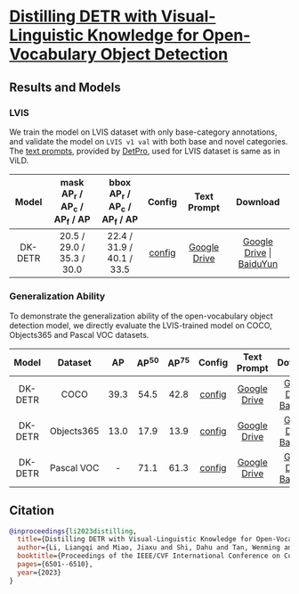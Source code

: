 # [Distilling DETR with Visual-Linguistic Knowledge for Open-Vocabulary Object Detection](https://openaccess.thecvf.com/content/ICCV2023/papers/Li_Distilling_DETR_with_Visual-Linguistic_Knowledge_for_Open-Vocabulary_Object_Detection_ICCV_2023_paper.pdf)

## Results and Models

### LVIS

We train the model on LVIS dataset with only base-category annotations, and validate the model on `LVIS v1 val` with both base and novel categories. The [text prompts](https://drive.google.com/file/d/1PMPvEWYLi2Kp2wgIiMR8m9r4mLDkxyUJ/view?usp=sharing), provided by [DetPro](https://github.com/dyabel/detpro), used for LVIS dataset is same as in ViLD.

| Model | mask AP<sub>r</sub> / AP<sub>c</sub> / AP<sub>f</sub> / AP | bbox AP<sub>r</sub> / AP<sub>c</sub> / AP<sub>f</sub> / AP | Config | Text Prompt | Download |
|:-----:|:--------:|:-------:|:----:|:------:|:---------------:|
| DK-DETR | 20.5 / 29.0 / 35.3 / 30.0 | 22.4 / 31.9 / 40.1 / 33.5 | [config](https://github.com/hikvision-research/opera/blob/main/configs/dk-detr/dkd_r50_70e_lvis.py) | [Google Drive](https://drive.google.com/file/d/1PMPvEWYLi2Kp2wgIiMR8m9r4mLDkxyUJ/view?usp=sharing) | [Google Drive](https://drive.google.com/file/d/1D5QySycCwE2tag-ApkkvmzNI-uK6FZmd/view) \| [BaiduYun](https://pan.baidu.com/s/1_xJLJJ_umsVzH_egSGnP9g?pwd=sibf) |

### Generalization Ability

To demonstrate the generalization ability of the open-vocabulary object detection model, we directly evaluate the LVIS-trained model on COCO, Objects365 and Pascal VOC datasets.

|  Model  |  Dataset   | AP  | AP<sup>50</sup> | AP<sup>75</sup> | Config | Text Prompt | Download |
| :-----: | :--------: | :-----: | :-------: | :--: | :-------------: | :----: | :-------------: |
| DK-DETR |    COCO    | 39.3 |      54.5      |      42.8   | [config](https://github.com/hikvision-research/opera/blob/main/configs/dk-detr/dkd_r50_70e_test_coco.py) | [Google Drive](https://drive.google.com/file/d/1RFnrZgz-Gg4-oQArMAG_IllU60MyNCXL/view?usp=sharing) | [Google Drive](https://drive.google.com/file/d/1D5QySycCwE2tag-ApkkvmzNI-uK6FZmd/view) \| [BaiduYun](https://pan.baidu.com/s/1_xJLJJ_umsVzH_egSGnP9g?pwd=sibf) |
| DK-DETR | Objects365 | 13.0 |      17.9   |      13.9   | [config](https://github.com/hikvision-research/opera/blob/main/configs/dk-detr/dkd_r50_70e_test_obj365.py) | [Google Drive](https://drive.google.com/file/d/170G58VF5AQS81KNG-_6gf5wXEOZdpD6U/view?usp=sharing) | [Google Drive](https://drive.google.com/file/d/1D5QySycCwE2tag-ApkkvmzNI-uK6FZmd/view) \| [BaiduYun](https://pan.baidu.com/s/1_xJLJJ_umsVzH_egSGnP9g?pwd=sibf) |
| DK-DETR | Pascal VOC | - | 71.1 | 61.3 | [config](https://github.com/hikvision-research/opera/blob/main/configs/dk-detr/dkd_r50_70e_test_voc.py) | [Google Drive](https://drive.google.com/file/d/1jqRPwbxhL4Yi-Kttn8y8E8jkhEmyFKqP/view?usp=sharing) | [Google Drive](https://drive.google.com/file/d/1D5QySycCwE2tag-ApkkvmzNI-uK6FZmd/view) \| [BaiduYun](https://pan.baidu.com/s/1_xJLJJ_umsVzH_egSGnP9g?pwd=sibf) |
## Citation

```BibTeX
@inproceedings{li2023distilling,
  title={Distilling DETR with Visual-Linguistic Knowledge for Open-Vocabulary Object Detection},
  author={Li, Liangqi and Miao, Jiaxu and Shi, Dahu and Tan, Wenming and Ren, Ye and Yang, Yi and Pu, Shiliang},
  booktitle={Proceedings of the IEEE/CVF International Conference on Computer Vision},
  pages={6501--6510},
  year={2023}
}
```

